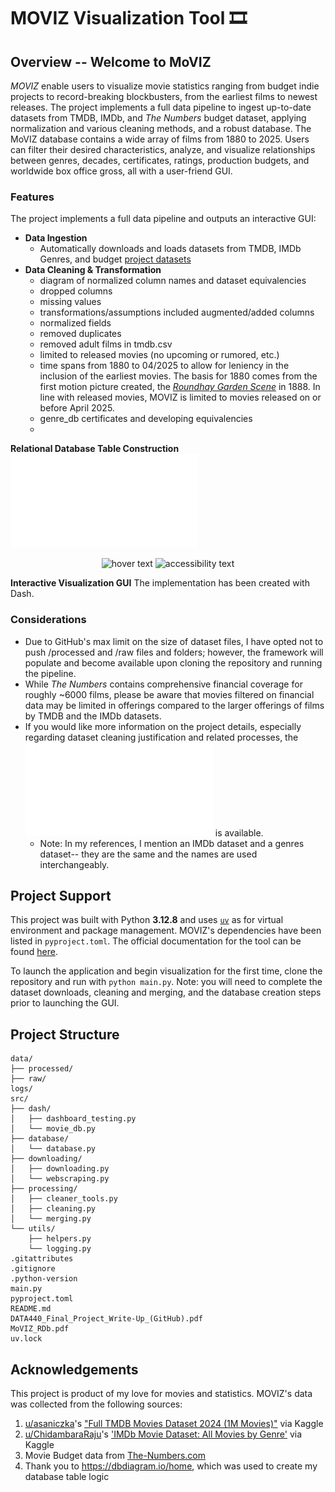 # **MOVIZ Visualization Tool 🎞**

## Overview -- Welcome to MoVIZ
*MOVIZ* enable users to visualize movie statistics ranging from budget indie projects to record-breaking blockbusters, from the earliest films to newest releases. The project implements a full data pipeline to ingest up-to-date datasets from TMDB, IMDb, and *The Numbers* budget dataset, applying normalization and various cleaning methods, and a robust database. The MoVIZ database contains a wide array of films from 1880 to 2025. Users can filter their desired characteristics, analyze, and visualize relationships between genres, decades, certificates, ratings, production budgets, and worldwide box office gross, all with a user-friend GUI. 

### Features

The project implements a full data pipeline and outputs an interactive GUI:
- **Data Ingestion**
  - Automatically downloads and loads datasets from TMDB, IMDb Genres, and budget [project datasets](#Acknowledgements)
- **Data Cleaning & Transformation**
  - diagram of normalized column names and dataset equivalencies
  - dropped columns
  - missing values
  - transformations/assumptions included augmented/added columns
  - normalized fields
  - removed duplicates
  - removed adult films in tmdb.csv
  - limited to released movies (no upcoming or rumored, etc.)
  - time spans from 1880 to 04/2025 to allow for leniency in the inclusion of the earliest movies. The basis for 1880 comes from the first motion picture created, the [*Roundhay Garden Scene*]([url](https://en.wikipedia.org/wiki/List_of_cinematic_firsts#:~:text=1888,the%20first%20motion%20picture%20recorded.)) in 1888. In line with released movies, MOVIZ is limited to movies released on or before April 2025.
  - genre_db certificates and developing equivalencies
  - 

**Relational Database Table Construction**
![MoVIZ Database Tables](MoVIZ_RDb.pdf)
<p align="center">
  <img src="MoVIZ_RDb" width="350" title="hover text">
  <img src="MoVIZ_RDb" width="350" alt="accessibility text">
</p>



**Interactive Visualization GUI**
The implementation has been created with Dash.

### Considerations
- Due to GitHub's max limit on the size of dataset files, I have opted not to push /processed and /raw files and folders; however, the framework will populate and become available upon cloning the repository and running the pipeline.
- While *The Numbers* contains comprehensive financial coverage for roughly ~6000 films, please be aware that movies filtered on financial data may be limited in offerings compared to the larger offerings of films by TMDB and the IMDb datasets.
- If you would like more information on the project details, especially regarding dataset cleaning justification and related processes, the ![write-up](DATA440_Final_Project_Write-Up_(GitHub).pdf) is available.
  - Note: In my references, I mention an IMDb dataset and a genres dataset-- they are the same and the names are used interchangeably.

## Project Support
This project was built with Python **3.12.8** and uses [`uv`]([url](https://docs.astral.sh/uv/getting-started/installation/)) as for virtual environment and package management. MOVIZ's dependencies have been listed in `pyproject.toml`. The official documentation for the tool can be found [here]([url](https://docs.astral.sh/uv/)). 

To launch the application and begin visualization for the first time, clone the repository and run with ```python main.py```. Note: you will need to complete the dataset downloads, cleaning and merging, and the database creation steps prior to launching the GUI.

## Project Structure
```
data/
├── processed/
├── raw/
logs/
src/
├── dash/
│   ├── dashboard_testing.py
│   └── movie_db.py
├── database/
│   └── database.py
├── downloading/
│   ├── downloading.py
│   └── webscraping.py
├── processing/
│   ├── cleaner_tools.py
│   ├── cleaning.py
│   └── merging.py
└── utils/
    ├── helpers.py
    └── logging.py
.gitattributes
.gitignore
.python-version
main.py
pyproject.toml
README.md
DATA440_Final_Project_Write-Up_(GitHub).pdf
MoVIZ_RDb.pdf
uv.lock
```

## Acknowledgements
This project is product of my love for movies and statistics. MOVIZ's data was collected from the following sources:
1. [u/asaniczka](https://github.com/asaniczka)'s ["Full TMDB Movies Dataset 2024 (1M Movies)"](https://www.kaggle.com/datasets/asaniczka/tmdb-movies-dataset-2023-930k-movies) via Kaggle
2. [u/ChidambaraRaju](https://github.com/ChidambaraRaju)'s ['IMDb Movie Dataset: All Movies by Genre'](https://www.kaggle.com/datasets/rajugc/imdb-movies-dataset-based-on-genre) via Kaggle
3. Movie Budget data from [The-Numbers.com](https://www.the-numbers.com/movie/budgets/all)
4. Thank you to https://dbdiagram.io/home, which was used to create my database table logic